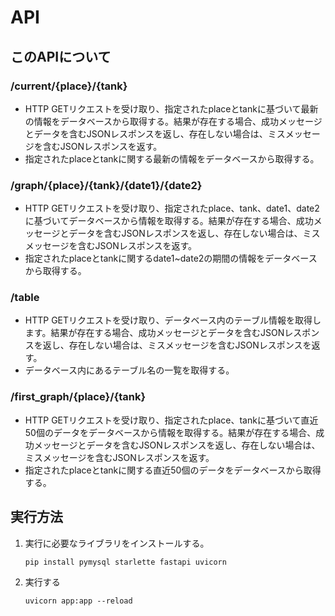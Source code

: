 # API

## このAPIについて
### /current/{place}/{tank}
- HTTP GETリクエストを受け取り、指定されたplaceとtankに基づいて最新の情報をデータベースから取得する。結果が存在する場合、成功メッセージとデータを含むJSONレスポンスを返し、存在しない場合は、ミスメッセージを含むJSONレスポンスを返す。
- 指定されたplaceとtankに関する最新の情報をデータベースから取得する。

### /graph/{place}/{tank}/{date1}/{date2}
- HTTP GETリクエストを受け取り、指定されたplace、tank、date1、date2に基づいてデータベースから情報を取得する。結果が存在する場合、成功メッセージとデータを含むJSONレスポンスを返し、存在しない場合は、ミスメッセージを含むJSONレスポンスを返す。
- 指定されたplaceとtankに関するdate1~date2の期間の情報をデータベースから取得する。

### /table
- HTTP GETリクエストを受け取り、データベース内のテーブル情報を取得します。結果が存在する場合、成功メッセージとデータを含むJSONレスポンスを返し、存在しない場合は、ミスメッセージを含むJSONレスポンスを返す。
- データベース内にあるテーブル名の一覧を取得する。

### /first_graph/{place}/{tank}
- HTTP GETリクエストを受け取り、指定されたplace、tankに基づいて直近50個のデータをデータベースから情報を取得する。結果が存在する場合、成功メッセージとデータを含むJSONレスポンスを返し、存在しない場合は、ミスメッセージを含むJSONレスポンスを返す。
- 指定されたplaceとtankに関する直近50個のデータをデータベースから取得する。

## 実行方法

1. 実行に必要なライブラリをインストールする。
    ```winbatch
   pip install pymysql starlette fastapi uvicorn
   ```

2. 実行する
   ```winbatch
   uvicorn app:app --reload
   ```